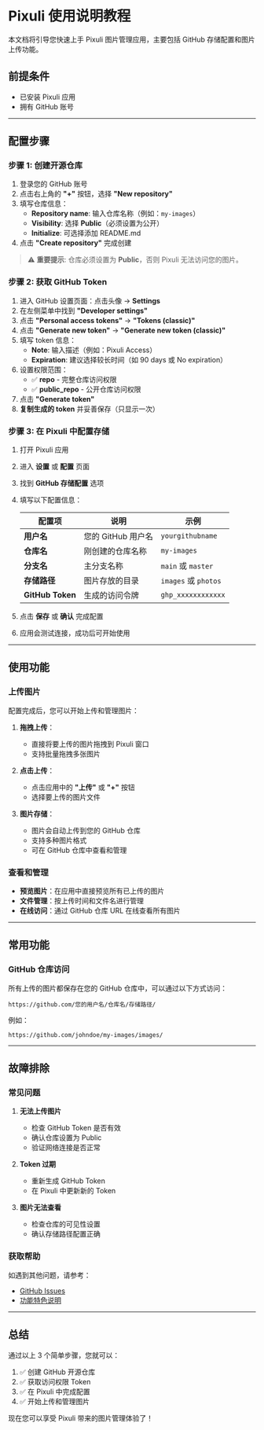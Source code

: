 # Pixuli 使用说明教程

本文档将引导您快速上手 Pixuli 图片管理应用，主要包括 GitHub 存储配置和图片上传功能。

## 前提条件

- 已安装 Pixuli 应用
- 拥有 GitHub 账号

---

## 配置步骤

### 步骤 1: 创建开源仓库

1. 登录您的 GitHub 账号
2. 点击右上角的 **"+"** 按钮，选择 **"New repository"**
3. 填写仓库信息：
   - **Repository name**: 输入仓库名称（例如：`my-images`）
   - **Visibility**: 选择 **Public**（必须设置为公开）
   - **Initialize**: 可选择添加 README.md
4. 点击 **"Create repository"** 完成创建

> ⚠️ **重要提示**: 仓库必须设置为 **Public**，否则 Pixuli 无法访问您的图片。

### 步骤 2: 获取 GitHub Token

1. 进入 GitHub 设置页面：点击头像 → **Settings**
2. 在左侧菜单中找到 **"Developer settings"**
3. 点击 **"Personal access tokens"** → **"Tokens (classic)"**
4. 点击 **"Generate new token"** → **"Generate new token (classic)"**
5. 填写 token 信息：
   - **Note**: 输入描述（例如：Pixuli Access）
   - **Expiration**: 建议选择较长时间（如 90 days 或 No expiration）
6. 设置权限范围：
   - ✅ **repo** - 完整仓库访问权限
   - ✅ **public_repo** - 公开仓库访问权限
7. 点击 **"Generate token"**
8. **复制生成的 token** 并妥善保存（只显示一次）

### 步骤 3: 在 Pixuli 中配置存储

1. 打开 Pixuli 应用
2. 进入 **设置** 或 **配置** 页面
3. 找到 **GitHub 存储配置** 选项
4. 填写以下配置信息：

   | 配置项 | 说明 | 示例 |
   |--------|------|------|
   | **用户名** | 您的 GitHub 用户名 | `yourgithubname` |
   | **仓库名** | 刚创建的仓库名称 | `my-images` |
   | **分支名** | 主分支名称 | `main` 或 `master` |
   | **存储路径** | 图片存放的目录 | `images` 或 `photos` |
   | **GitHub Token** | 生成的访问令牌 | `ghp_xxxxxxxxxxxx` |

5. 点击 **保存** 或 **确认** 完成配置
6. 应用会测试连接，成功后可开始使用

---

## 使用功能

### 上传图片

配置完成后，您可以开始上传和管理图片：

1. **拖拽上传**：
   - 直接将要上传的图片拖拽到 Pixuli 窗口
   - 支持批量拖拽多张图片

2. **点击上传**：
   - 点击应用中的 **"上传"** 或 **"+"** 按钮
   - 选择要上传的图片文件

3. **图片存储**：
   - 图片会自动上传到您的 GitHub 仓库
   - 支持多种图片格式
   - 可在 GitHub 仓库中查看和管理

### 查看和管理

- **预览图片**：在应用中直接预览所有已上传的图片
- **文件管理**：按上传时间和文件名进行管理
- **在线访问**：通过 GitHub 仓库 URL 在线查看所有图片

---

## 常用功能

### GitHub 仓库访问

所有上传的图片都保存在您的 GitHub 仓库中，可以通过以下方式访问：

```
https://github.com/您的用户名/仓库名/存储路径/
```

例如：
```
https://github.com/johndoe/my-images/images/
```


---

## 故障排除

### 常见问题

1. **无法上传图片**
   - 检查 GitHub Token 是否有效
   - 确认仓库设置为 Public
   - 验证网络连接是否正常

2. **Token 过期**
   - 重新生成 GitHub Token
   - 在 Pixuli 中更新新的 Token

3. **图片无法查看**
   - 检查仓库的可见性设置
   - 确认存储路径配置正确

### 获取帮助

如遇到其他问题，请参考：
- [GitHub Issues](https://github.com/trueLoving/Pixuli/issues)
- [功能特色说明](./KEYBOARD_FEATURES.md)

---

## 总结

通过以上 3 个简单步骤，您就可以：
1. ✅ 创建 GitHub 开源仓库
2. ✅ 获取访问权限 Token
3. ✅ 在 Pixuli 中完成配置
4. ✅ 开始上传和管理图片

现在您可以享受 Pixuli 带来的图片管理体验了！
